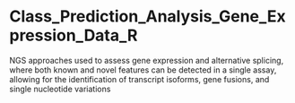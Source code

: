 # Class_Prediction_Analysis_Gene_Expression_Data_R
NGS approaches used to assess gene expression and alternative splicing, where both known and novel features can be detected in a single assay, allowing for the identification of transcript isoforms, gene fusions, and single nucleotide variations
